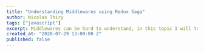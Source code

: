 ```yaml
---
title: "Understanding Middlewares using Redux Saga"
author: Nicolas Thiry
tags: ["javascript"]
excerpt: Middlewares can be hard to understand, in this topic I will try to explain it while using Redux Saga and generators
created_at: "2020-07-29 13:00:00 Z"
published: false
---
```


